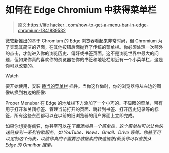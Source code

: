 # 如何在 Edge Chromium 中获得菜单栏

> 原文:[https://life hacker . com/how-to-get-a-menu-bar-in-edge-chromium-1841889532](https://lifehacker.com/how-to-get-a-menu-bar-in-edge-chromium-1841889532)

微软新推出的基于 Chromium 的 Edge 浏览器看起来非常时尚，但 Chromium 为了实现其简洁的界面，在其他按钮后面抛弃了传统的菜单栏。你必须处理一次额外的点击，才能进入你的浏览历史、偏好或书签页面。这不是浏览世界中最大的问题，但如果你真的喜欢你的浏览器在你的书签和地址栏附近有一个小菜单栏，这是你可以改变的。

Watch

要开始使用，安装 [适当的菜单栏](https://www.stefanvd.net/project/proper-menubar/browser/index.htm) 插件。当你这样做时，你的浏览器将从左边的图像转换到右边的图像:

Proper Menubar 在 Edge 的地址栏下方添加了一个小巧的、不显眼的菜单，带有用于打开和关闭标签、管理当前打开的页面、跳转到书签、打开历史记录等的标签，所有这些东西都可以在以前的旧浏览器的用户界面上立即完成。

如果你想变得疯狂，你甚至可以在*下面添加另一个菜单栏，这个菜单栏可以让你快速链接到一系列谷歌服务，如 YouTube、News、Gmail、Drive 等等。你甚至可以定制这个列表，以防你真的不需要谷歌搜索的快速链接(假设你可以直接从 Edge 的 Omnibar 搜索。*